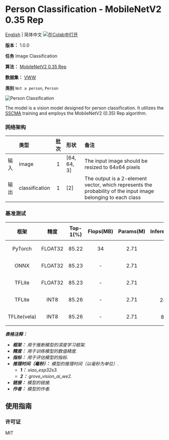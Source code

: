 # Person Classification - MobileNetV2 0.35 Rep

[English](../en/Person_Classification_MobileNetV2_0.35_Rep_64.md) | 简体中文 [![在Colab中打开](https://colab.research.google.com/assets/colab-badge.svg)](https://colab.research.google.com/github/seeed-studio/sscma-model-zoo/blob/main/notebooks/zh_CN/Person_Classification_MobileNetV2_0.35_Rep_64.ipynb)

**版本：** 1.0.0

**任务** Image Classification

**算法：** [MobileNetV2 0.35 Rep](https://github.com/Seeed-Studio/ModelAssistant/blob/main/configs/classification/mobnetv2_0.35_rep_1bx16_300e_custom.py)

**数据集：** [VWW](https://github.com/Mxbonn/visualwakewords)

**类别** `Not a person`, `Person`

![Person Classification](https://files.seeedstudio.com/sscma/static/person_cls.png)

The model is a vision model designed for person classification. It utilizes the [SSCMA](https://github.com/Seeed-Studio/ModelAssistant) training and employs the MobileNetV2 (0.35) Rep algorithm.

### 网络架构

|    | 类型             |  批次  | 形状          | 备注                                                                                                            |
|:---|:---------------|:----:|:------------|:--------------------------------------------------------------------------------------------------------------|
| 输入 | image          |  1   | [64, 64, 3] | The input image should be resized to 64x64 pixels                                                             |
| 输出 | classification |  1   | [2]         | The output is a 2-element vector, which represents the probability of the input image belonging to each class |
### 基准测试

|      框架      |   精度    |  Top-1(%)  |  Flops(MB)  |  Params(M)  |   Inference(ms)   |                                                                                 下载                                                                                 |      作者      |
|:------------:|:-------:|:----------:|:-----------:|:-----------:|:-----------------:|:------------------------------------------------------------------------------------------------------------------------------------------------------------------:|:------------:|
|   PyTorch    | FLOAT32 |   85.22    |     34      |    2.71     |         -         |   [链接](https://files.seeedstudio.com/sscma/model_zoo/classification/person/mobilenetv2_0.35rep_vww64_float32_sha1_6dec3c029041408de043c5921621ab7abc4c4ec4.pth)    | Seeed Studio |
|     ONNX     | FLOAT32 |   85.23    |      -      |    2.71     |         -         |   [链接](https://files.seeedstudio.com/sscma/model_zoo/classification/person/mobilenetv2_0.35rep_vww64_float32_sha1_aeb9c1f3bf7c19f3490daee7da1ac0d76b7e49d9.onnx)   | Seeed Studio |
|    TFLite    | FLOAT32 |   85.23    |      -      |    2.71     |         -         |  [链接](https://files.seeedstudio.com/sscma/model_zoo/classification/person/mobilenetv2_0.35rep_vww64_float32_sha1_d44e8c1247dfc66e645f5d07b904e4a430149882.tflite)  | Seeed Studio |
|    TFLite    |  INT8   |   85.26    |      -      |    2.71     | 286<sup>(1)</sup> |   [链接](https://files.seeedstudio.com/sscma/model_zoo/classification/person/mobilenetv2_0.35rep_vww64_int8_sha1_a939407d507b45ceca293e74c8961d59357b37b2.tflite)    | Seeed Studio |
| TFLite(vela) |  INT8   |   85.26    |      -      |    2.71     | 8.0<sup>(2)</sup> | [链接](https://files.seeedstudio.com/sscma/model_zoo/classification/person/mobilenetv2_0.35rep_vww64_int8_sha1_a939407d507b45ceca293e74c8961d59357b37b2_vela.tflite) | Seeed Studio |

***表格注释：***

- ***框架：** 用于推断模型的深度学习框架.*
- ***精度：** 用于训练模型的数值精度.*
- ***指标：** 用于评估模型的指标.*
- ***推理时间（毫秒）：** 模型的推理时间（以毫秒为单位）.*
  - ***1：** xiao_esp32s3.*
  - ***2：** grove_vision_ai_we2.*
- ***链接：** 模型的链接.*
- ***作者：** 模型的作者.*

## 使用指南

### 许可证

MIT

